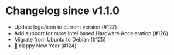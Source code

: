 # Changelog since v1.1.0
- Update logo/icon to current version (#127) 
- Add support for more Intel based Hardware Acceleration (#126) 
- Migrate from Ubuntu to Debian (#125) 
- 🎉️ Happy New Year (#124) 
